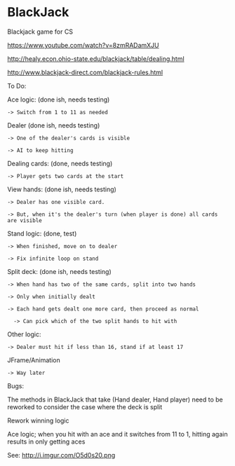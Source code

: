 # BlackJack
Blackjack game for CS

https://www.youtube.com/watch?v=8zmRADamXJU

http://healy.econ.ohio-state.edu/blackjack/table/dealing.html 

http://www.blackjack-direct.com/blackjack-rules.html

To Do:

  Ace logic: (done ish, needs testing)
    
    -> Switch from 1 to 11 as needed
    
  Dealer (done ish, needs testing)
  
    -> One of the dealer's cards is visible
    
    -> AI to keep hitting 
    
  Dealing cards: (done, needs testing)
  
    -> Player gets two cards at the start
    
  View hands: (done ish, needs testing)
  
    -> Dealer has one visible card.
    
    -> But, when it's the dealer's turn (when player is done) all cards are visible
    
  Stand logic: (done, test)
  
    -> When finished, move on to dealer
      
    -> Fix infinite loop on stand
    
  Split deck: (done ish, needs testing)
  
    -> When hand has two of the same cards, split into two hands
    
    -> Only when initially dealt
    
    -> Each hand gets dealt one more card, then proceed as normal
      
      -> Can pick which of the two split hands to hit with
    
  Other logic: 
  
    -> Dealer must hit if less than 16, stand if at least 17
    
  JFrame/Animation
  
    -> Way later
    
  Bugs:
  
  The methods in BlackJack that take (Hand dealer, Hand player) need to be reworked to consider the case where the deck is split
  
  Rework winning logic
  
  Ace logic; when you hit with an ace and it switches from 11 to 1, hitting again results in only getting aces
  
  See: http://i.imgur.com/O5d0s20.png
    
  
